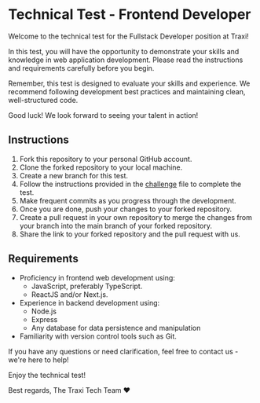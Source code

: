 # Technical Test - Frontend Developer

Welcome to the technical test for the Fullstack Developer position at Traxi!

In this test, you will have the opportunity to demonstrate your skills and knowledge in web application development. Please read the instructions and requirements carefully before you begin.

Remember, this test is designed to evaluate your skills and experience. We recommend following development best practices and maintaining clean, well-structured code.

Good luck! We look forward to seeing your talent in action!

## Instructions

1. Fork this repository to your personal GitHub account.
2. Clone the forked repository to your local machine.
3. Create a new branch for this test.
4. Follow the instructions provided in the [challenge](challenge.md) file to complete the test.
5. Make frequent commits as you progress through the development.
6. Once you are done, push your changes to your forked repository.
7. Create a pull request in your own repository to merge the changes from your branch into the main branch of your forked repository.
8. Share the link to your forked repository and the pull request with us.

## Requirements

- Proficiency in frontend web development using:
    - JavaScript, preferably TypeScript.
    - ReactJS and/or Next.js.
- Experience in backend development using:
    - Node.js
    - Express
    - Any database for data persistence and manipulation
- Familiarity with version control tools such as Git.

If you have any questions or need clarification, feel free to contact us - we're here to help!

Enjoy the technical test!

Best regards,
The Traxi Tech Team ❤️